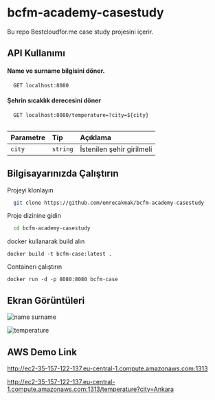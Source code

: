 
# bcfm-academy-casestudy

Bu repo Bestcloudfor.me case study projesini içerir.



## API Kullanımı

#### Name ve surname bilgisini döner.

```https
  GET localhost:8080
```

#### Şehrin sıcaklık derecesini döner

```https
  GET localhost:8080/temperature=?city=${city}
  
```

| Parametre | Tip     | Açıklama                       |
| :-------- | :------- | :-------------------------------- |
| `city`      | `string` | İstenilen şehir girilmeli |

  

## Bilgisayarınızda Çalıştırın

Projeyi klonlayın

```bash
  git clone https://github.com/emrecakmak/bcfm-academy-casestudy
```

Proje dizinine gidin

```bash
  cd bcfm-academy-casestudy
```

docker kullanarak build alın

```docker
docker build -t bcfm-case:latest . 
```
Containerı çalıştırın
```docker
docker run -d -p 8080:8080 bcfm-case
```

  
## Ekran Görüntüleri

![name surname](https://www.notion.so/image/https%3A%2F%2Fs3-us-west-2.amazonaws.com%2Fsecure.notion-static.com%2Ffcb65971-9fe3-4058-9253-ee27e6895688%2FUntitled.png?table=block&id=209a07dd-2b72-4ebf-912f-4d8b1f2c229c&spaceId=37eed0df-5489-4147-b89a-b5b1076cbd31&width=2000&userId=131eab5a-b4fa-40bf-90e1-f6977af8faad&cache=v2)


  
![temperature](  https://www.notion.so/image/https%3A%2F%2Fs3-us-west-2.amazonaws.com%2Fsecure.notion-static.com%2Fd7acc4c0-5b08-4638-bf58-01c78fe8e3bc%2FUntitled.png?table=block&id=fc4a664c-ee78-4f16-aaa7-d2413720dee0&spaceId=37eed0df-5489-4147-b89a-b5b1076cbd31&width=2000&userId=131eab5a-b4fa-40bf-90e1-f6977af8faad&cache=v2)

## AWS Demo Link

http://ec2-35-157-122-137.eu-central-1.compute.amazonaws.com:1313

http://ec2-35-157-122-137.eu-central-1.compute.amazonaws.com:1313/temperature?city=Ankara
